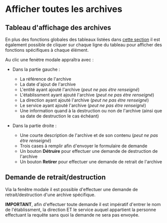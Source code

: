 ﻿# __Afficher toutes les archives__

## Tableau d'affichage des archives
En plus des fonctions globales des tableaux listées dans [cette section](tableaux_general.md) il est également possible de cliquer sur chaque ligne du tableau
pour afficher des fonctions spécifiques à chaque élément.

Au clic une fenètre modale appraîtra avec :

* Dans la partie gauche :

	* La référence de l'archive
	* La date d'ajout de l'archive 
	* L'entité ayant ajouté l'archive (_peut ne pas étre renseigné_)
	* L'établissment ayant ajouté l'archive (_peut ne pas étre renseigné_)
	* La direction ayant ajouté l'archive (_peut ne pas étre renseigné_)
	* Le service ayant ajouté l'archive (_peut ne pas étre renseigné_)
	* Une information quand à la destruction ou non de l'archive (ainsi que sa date de destruction le cas échéant)


* Dans la partie droite : 
	* Une courte description de l'archive et de son contenu (_peut ne pas étre renseigné_)
	* Trois cases à remplir afin d'envoyer le formulaire de demande
	* Un bouton __Détruire__ pour effectuer une demande de destruction de l'archive
	* Un bouton __Retirer__ pour effectuer une demande de retrait de l'archive

## Demande de retrait/destruction
Via la fenêtre modale il est possible d'effectuer une demande de retrait/destruction d'une archive spécifique.

__IMPORTANT__, afin d'effectuer toute demande il est impératif d'entrer le nom de l'établissment, la direction ET le service auquel appartient la personne effectuant
la requête sans quoi la demande ne sera pas envoyée.